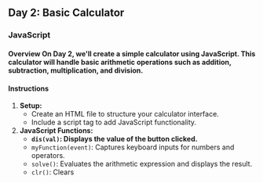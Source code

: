 ## Day 2: Basic Calculator 

### JavaScript 

#### Overview On Day 2, we'll create a simple calculator using JavaScript. This calculator will handle basic arithmetic operations such as addition, subtraction, multiplication, and division. 

#### Instructions 
1. **Setup:**
   - Create an HTML file to structure your calculator interface.
   - Include a script tag to add JavaScript functionality.
3. **JavaScript Functions:**
   - **`dis(val)`: Displays the value of the button clicked.** 
   - `myFunction(event)`: Captures keyboard inputs for numbers and operators. 
   - `solve()`: Evaluates the arithmetic expression and displays the result. 
   - `clr()`: Clears
